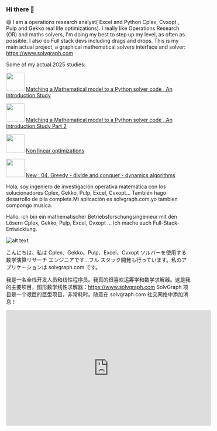 ### Hi there 👋

😄  I am a operations research analyst( Excel and Python Cplex, Cvxopt , Pulp and Gekko real life optimizations).
I really like Operations Research (OR) and maths solvers, I'm doing my best to step up my level, as often as possible. I also do Full stack devs including drags and drops.
This is my main actual project, a graphical mathematical solvers interface and solver:
https://www.solvgraph.com

Some of my actual 2025 studies:

<img src="https://cdn-icons-png.flaticon.com/512/2721/2721287.png" width="50" height="50"></img>
[Matching a Mathematical model to a Python solver code , An Introduction Study](https://github.com/estellederrien/python-optimizations/blob/main/02.%20Optimizations/02.%20Linear%20combinatorial%20optimizations%20-%20Matching%20a%20mathematical%20model%20to%20a%20solver%20code.ipynb)


<img src="https://cdn-icons-png.flaticon.com/512/2721/2721287.png" width="50" height="50"></img>
[Matching a Mathematical model to a Python solver code , An Introduction Study Part 2](https://github.com/estellederrien/python-optimizations/blob/main/02.%20Optimizations/02.%20Linear%20combinatorial%20optimizations%20-%20part%202%20.ipynb)

<img src="https://cdn-icons-png.flaticon.com/512/2721/2721287.png" width="50" height="50"></img> [Non linear optimizations](https://github.com/estellederrien/python-optimizations/blob/main/02.%20Optimizations/03.%20Non%20linear%20combinatorial%20optimizations.ipynb)

<img src="https://cdn-icons-png.flaticon.com/512/2721/2721287.png" width="50" height="50"></img> [New : 04. Greedy - divide and conquer - dynamics algorithms](https://github.com/estellederrien/python-optimizations/blob/main/02.%20Optimizations/04.%20Greedy%20-%20divide%20and%20conquer%20-%20dynamics%20algorithms.ipynb)



Hola, soy ingeniero de investigación operativa matemática con los solucionadores Cplex, Gekko, Pulp, Excel, Cvxopt... También hago desarrollo de pila completa.Mi aplicación es solvgraph.com.yo tambien compongo musica.

Hallo, ich bin ein mathematischer Betriebsforschungsingenieur mit den Lösern Cplex, Gekko, Pulp, Excel, Cvxopt ... Ich mache auch Full-Stack-Entwicklung.



![alt text](http://www.solvgraph.com/static/img/output-onlinepngtools.213abb5a.png)

こんにちは、私は Cplex、Gekko、Pulp、Excel、Cvxopt ソルバーを使用する数学演算リサーチ エンジニアです...フル スタック開発も行っています。私のアプリケーションは solvgraph.com です。

我是一名全栈开发人员和线性程序员。我真的很喜欢运筹学和数学求解器。这是我的主要项目，图形数学线性求解器：https://www.solvgraph.com SolvGraph 项目是一个艰巨的巨型项目，非常耗时。随意在 solvgraph.com 社交网络中添加消息！

   <iframe width="560" height="315"
src="http://www.youtube.com/watch?v=WcWn_YIT7wI" 
frameborder="0" 
allow="accelerometer; autoplay; encrypted-media; gyroscope; picture-in-picture" 
allowfullscreen></iframe>



